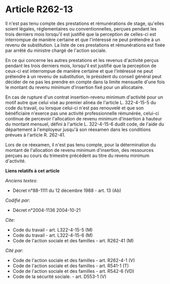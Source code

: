 # Article R262-13

Il n'est pas tenu compte des prestations et rémunérations de stage, qu'elles soient légales, réglementaires ou
conventionnelles, perçues pendant les trois derniers mois lorsqu'il est justifié que la perception de celles-ci est
interrompue de manière certaine et que l'intéressé ne peut prétendre à un revenu de substitution. La liste de ces prestations
et rémunérations est fixée par arrêté du ministre chargé de l'action sociale.

En ce qui concerne les autres prestations et les revenus d'activité perçus pendant les trois derniers mois, lorsqu'il est
justifié que la perception de ceux-ci est interrompue de manière certaine et que l'intéressé ne peut prétendre à un revenu de
substitution, le président du conseil général peut décider de ne pas les prendre en compte dans la limite mensuelle d'une
fois le montant du revenu minimum d'insertion fixé pour un allocataire.

En cas de rupture d'un contrat insertion-revenu minimum d'activité pour un motif autre que celui visé au premier alinéa de
l'article L. 322-4-15-5 du code du travail, ou lorsque celui-ci n'est pas renouvelé et que son bénéficiaire n'exerce pas une
activité professionnelle rémunérée, celui-ci continue de percevoir l'allocation de revenu minimum d'insertion à hauteur du
montant mensuel, défini à l'article L. 322-4-15-6 dudit code, de l'aide du département à l'employeur jusqu'à son réexamen
dans les conditions prévues à l'article R. 262-41.

Lors de ce réexamen, il n'est pas tenu compte, pour la détermination du montant de l'allocation de revenu minimum
d'insertion, des ressources perçues au cours du trimestre précédent au titre du revenu minimum d'activité.

**Liens relatifs à cet article**

_Anciens textes_:

  - Décret n°88-1111 du 12 décembre 1988 - art. 13 (Ab)

_Codifié par_:

  - Décret n°2004-1136 2004-10-21

_Cite_:

  - Code du travail - art. L322-4-15-5 (M)
  - Code du travail - art. L322-4-15-6 (M)
  - Code de l'action sociale et des familles - art. R262-41 (M)

_Cité par_:

  - Code de l'action sociale et des familles - art. R262-4-1 (V)
  - Code de l'action sociale et des familles - art. R541-1 (T)
  - Code de l'action sociale et des familles - art. R542-6 (VD)
  - Code de la sécurité sociale. - art. D553-1 (V)
